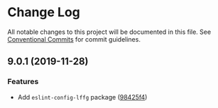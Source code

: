 # Change Log

All notable changes to this project will be documented in this file.
See [Conventional Commits](https://conventionalcommits.org) for commit guidelines.

## 9.0.1 (2019-11-28)


### Features

* Add `eslint-config-lffg` package ([98425f4](https://github.com/lffg/eslint-config-lffg/commit/98425f45be08d7b196a11beefe257a44f0c28a80))
